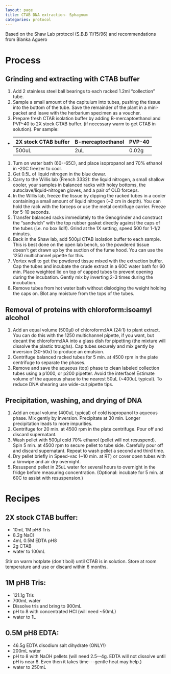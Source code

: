 ```yaml
---
layout: page
title: CTAB DNA extraction- Sphagnum
categories: protocol
---
```

Based on the Shaw Lab protocol (S.B.B 11/15/96) and recommendations from Blanka Aguero

# Process

## Grinding and extracting with CTAB buffer

1. Add 2 stainless steel ball bearings to each racked 1.2ml “collection” tube.
1. Sample a small amount of the capitulum into tubes, pushing the tissue into the bottom of the tube. Save the remainder of the plant in a mini-packet and leave with the herbarium specimen as a voucher.
1. Prepare fresh CTAB isolation buffer by adding B-mercaptoethanol and PVP-40 to 2X stock CTAB buffer. (if necessary warm to get CTAB in solution). Per sample:
  * | 2X stock CTAB buffer | B-mercaptoethanol | PVP-40 |
    | -------------------- | ----------------- | ------ |
    | 500uL | 2uL | 0.02g |

1. Turn on water bath (60--65C), and place isopropanol and 70% ethanol in -20C freezer to cool.
1. Get 0.5L of liquid nitrogen in the blue dewar.
1. Carry to the Willis lab (French 3332): the liquid nitrogen, a small shallow cooler, your samples in balanced racks with holey bottoms, the autoclave/liquid-nitrogen gloves, and a pair of OLD forceps.
1. In the Willis lab, freeze the tissue by dipping the racked tubes in a cooler containing a small amount of liquid nitrogen (~2 cm in depth). You can hold the rack with the forceps or use the metal centrifuge carrier. Freeze for 5-10 seconds.
1. Transfer balanced racks immediately to the Genogrinder and construct the “sandwich” with the top rubber gasket directly against the caps of the tubes (i.e. no box lid!!). Grind at the 1X setting, speed 500 for 1-1/2 minutes.
1. Back in the Shaw lab, add 500µl CTAB isolation buffer to each sample.  This is best done on the open lab bench, so the powdered tissue doesn't get drawn up by the suction of the fume hood.  You can use the 1250 multichannel pipette for this.
1. Vortex well to get the powdered tissue mixed with the extraction buffer. Cap the tubes and incubate the crude extract in a 60C water bath for 60 min.  Place weighted lid on top of capped tubes to prevent opening during the incubation. Gently mix by inverting 2-3 times during the incubation.
1. Remove tubes from hot water bath without dislodging the weight holding the caps on. Blot any moisture from the tops of the tubes.

## Removal of proteins with chloroform:isoamyl alcohol

1. Add an equal volume (500µl) of chloroform:IAA (24:1) to plant extract.  You can do this with the 1250 multichannel pipette, if you want, but decant the chloroform:IAA into a glass dish for pipetting (the mixture will dissolve the plastic troughs). Cap tubes securely and mix gently by inversion (30-50x) to produce an emulsion.
1. Centrifuge balanced racked tubes for 5 min. at 4500 rpm in the plate centrifuge to separate the phases.
1. Remove and save the aqueous (top) phase to clean labeled collection tubes using a p1000, or p200 pipetter.  Avoid the interface! Estimate volume of the aqueous phase to the nearest 50uL (~400uL typical). To reduce DNA shearing use wide-cut pipette tips.

## Precipitation, washing, and drying of DNA

1. Add an equal volume (400uL typical) of cold isopropanol to aqueous phase.  Mix gently by inversion.  Precipitate at 30 min.  Longer precipitation leads to more impurities.
1. Centrifuge for 20 min. at 4500 rpm in the plate centrifuge.  Pour off and discard supernatant.
1. Wash pellet with 500µl cold 70% ethanol (pellet will not resuspend).  Spin 5 min. at 4500 rpm to secure pellet to tube side.  Carefully pour off and discard supernatant. Repeat to wash pellet a second and third time.
1. Dry pellet briefly in Speed-vac (~10 min. at RT) or cover open tubes with a kimwipe and air dry overnight.
1. Resuspend pellet in 25uL water for several hours to overnight in the fridge before measuring concentration. (Optional: incubate for 5 min. at 60C to assist with resuspension.)

# Recipes

## 2X stock CTAB buffer:

  * 10mL 1M pH8 Tris
  * 8.2g NaCl
  * 4mL 0.5M EDTA pH8
  * 2g CTAB
  * water to 100mL

Stir on warm hotplate (don't boil) until CTAB is in solution. Store at room temperature and use or discard within 6 months.  

## 1M pH8 Tris:

  * 121.1g Tris
  * 700mL water
  * Dissolve tris and bring to 900mL
  * pH to 8 with concentrated HCl (will need ~50mL)
  * water to 1L

## 0.5M pH8 EDTA:

  * 46.5g EDTA disodium salt dihydrate (ONLY!)
  * 200mL water
  * pH to 8 with NaOH pellets (will need 2.5--4g.  EDTA will not dissolve until pH is near 8. Even then it takes time---gentle heat may help.)
  * water to 250mL
